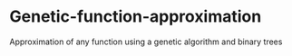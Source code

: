 # Genetic-function-approximation
Approximation of any function using a genetic algorithm and binary trees

